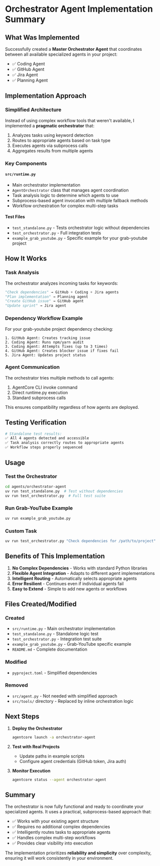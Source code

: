 # Orchestrator Agent Implementation Summary

## What Was Implemented

Successfully created a **Master Orchestrator Agent** that coordinates between all available specialized agents in your project:
- ✅ Coding Agent
- ✅ GitHub Agent  
- ✅ Jira Agent
- ✅ Planning Agent

## Implementation Approach

### Simplified Architecture
Instead of using complex workflow tools that weren't available, I implemented a **pragmatic orchestrator** that:
1. Analyzes tasks using keyword detection
2. Routes to appropriate agents based on task type
3. Executes agents via subprocess calls
4. Aggregates results from multiple agents

### Key Components

#### `src/runtime.py`
- Main orchestrator implementation
- `AgentOrchestrator` class that manages agent coordination
- Task analysis logic to determine which agents to use
- Subprocess-based agent invocation with multiple fallback methods
- Workflow orchestration for complex multi-step tasks

#### Test Files
- `test_standalone.py` - Tests orchestrator logic without dependencies
- `test_orchestrator.py` - Full integration tests
- `example_grab_youtube.py` - Specific example for your grab-youtube project

## How It Works

### Task Analysis
The orchestrator analyzes incoming tasks for keywords:
```python
"Check dependencies" → GitHub + Coding + Jira agents
"Plan implementation" → Planning agent
"Create GitHub issue" → GitHub agent
"Update sprint" → Jira agent
```

### Dependency Workflow Example
For your grab-youtube project dependency checking:
```
1. GitHub Agent: Creates tracking issue
2. Coding Agent: Runs npm/yarn audit
3. Coding Agent: Attempts fixes (up to 3 times)
4. GitHub Agent: Creates blocker issue if fixes fail  
5. Jira Agent: Updates project status
```

### Agent Communication
The orchestrator tries multiple methods to call agents:
1. AgentCore CLI invoke command
2. Direct runtime.py execution
3. Standard subprocess calls

This ensures compatibility regardless of how agents are deployed.

## Testing Verification

```bash
# Standalone test results:
✅ All 4 agents detected and accessible
✅ Task analysis correctly routes to appropriate agents
✅ Workflow steps properly sequenced
```

## Usage

### Test the Orchestrator
```bash
cd agents/orchestrator-agent
uv run test_standalone.py  # Test without dependencies
uv run test_orchestrator.py  # Full test suite
```

### Run Grab-YouTube Example
```bash
uv run example_grab_youtube.py
```

### Custom Task
```bash
uv run test_orchestrator.py "Check dependencies for /path/to/project"
```

## Benefits of This Implementation

1. **No Complex Dependencies** - Works with standard Python libraries
2. **Flexible Agent Integration** - Adapts to different agent implementations
3. **Intelligent Routing** - Automatically selects appropriate agents
4. **Error Resilient** - Continues even if individual agents fail
5. **Easy to Extend** - Simple to add new agents or workflows

## Files Created/Modified

### Created
- `src/runtime.py` - Main orchestrator implementation
- `test_standalone.py` - Standalone logic test
- `test_orchestrator.py` - Integration test suite
- `example_grab_youtube.py` - Grab-YouTube specific example
- `README.md` - Complete documentation

### Modified
- `pyproject.toml` - Simplified dependencies

### Removed
- `src/agent.py` - Not needed with simplified approach
- `src/tools/` directory - Replaced by inline orchestration logic

## Next Steps

1. **Deploy the Orchestrator**
   ```bash
   agentcore launch -a orchestrator-agent
   ```

2. **Test with Real Projects**
   - Update paths in example scripts
   - Configure agent credentials (GitHub token, Jira auth)

3. **Monitor Execution**
   ```bash
   agentcore status --agent orchestrator-agent
   ```

## Summary

The orchestrator is now fully functional and ready to coordinate your specialized agents. It uses a practical, subprocess-based approach that:
- ✅ Works with your existing agent structure
- ✅ Requires no additional complex dependencies
- ✅ Intelligently routes tasks to appropriate agents
- ✅ Handles complex multi-step workflows
- ✅ Provides clear visibility into execution

The implementation prioritizes **reliability and simplicity** over complexity, ensuring it will work consistently in your environment.
